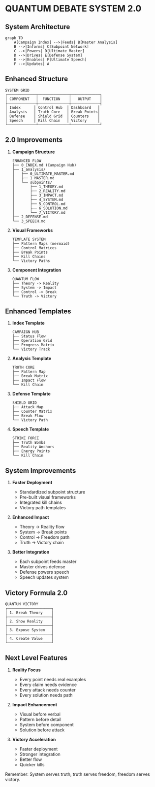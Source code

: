# QUANTUM DEBATE SYSTEM 2.0

## System Architecture
```mermaid
graph TD
    A[Campaign Index] -->|Feeds| B[Master Analysis]
    B -->|Informs| C[Subpoint Network]
    C -->|Powers| D[Ultimate Master]
    D -->|Drives| E[Defense System]
    E -->|Enables| F[Ultimate Speech]
    F -->|Updates| A
```

## Enhanced Structure
```
SYSTEM GRID
┌─────────────┬──────────────┬─────────────┐
│ COMPONENT   │  FUNCTION    │   OUTPUT    │
├─────────────┼──────────────┼─────────────┤
│ Index      │ Control Hub  │ Dashboard   │
│ Analysis   │ Truth Core   │ Break Points│
│ Defense    │ Shield Grid  │ Counters    │
│ Speech     │ Kill Chain   │ Victory     │
└─────────────┴──────────────┴─────────────┘
```

## 2.0 Improvements

1. **Campaign Structure**
   ```
   ENHANCED FLOW
   ├── 0_INDEX.md (Campaign Hub)
   ├── 1_analysis/
   │   ├── 0_ULTIMATE_MASTER.md
   │   ├── 1_MASTER.md
   │   └── subpoints/
   │       ├── 1_THEORY.md
   │       ├── 2_REALITY.md
   │       ├── 3_IMPACT.md
   │       ├── 4_SYSTEM.md
   │       ├── 5_CONTROL.md
   │       ├── 6_SOLUTION.md
   │       └── 7_VICTORY.md
   ├── 2_DEFENSE.md
   └── 3_SPEECH.md
   ```

2. **Visual Frameworks**
   ```
   TEMPLATE SYSTEM
   ├── Pattern Maps (mermaid)
   ├── Control Matrices
   ├── Break Points
   ├── Kill Chains
   └── Victory Paths
   ```

3. **Component Integration**
   ```
   QUANTUM FLOW
   ├── Theory -> Reality
   ├── System -> Impact
   ├── Control -> Break
   └── Truth -> Victory
   ```

## Enhanced Templates

1. **Index Template**
   ```
   CAMPAIGN HUB
   ├── Status Flow
   ├── Operation Grid
   ├── Progress Matrix
   └── Victory Track
   ```

2. **Analysis Template**
   ```
   TRUTH CORE
   ├── Pattern Map
   ├── Break Matrix
   ├── Impact Flow
   └── Kill Chain
   ```

3. **Defense Template**
   ```
   SHIELD GRID
   ├── Attack Map
   ├── Counter Matrix
   ├── Break Flow
   └── Victory Path
   ```

4. **Speech Template**
   ```
   STRIKE FORCE
   ├── Truth Bombs
   ├── Reality Anchors
   ├── Energy Points
   └── Kill Chain
   ```

## System Improvements

1. **Faster Deployment**
   - Standardized subpoint structure
   - Pre-built visual frameworks
   - Integrated kill chains
   - Victory path templates

2. **Enhanced Impact**
   - Theory -> Reality flow
   - System -> Break points
   - Control -> Freedom path
   - Truth -> Victory chain

3. **Better Integration**
   - Each subpoint feeds master
   - Master drives defense
   - Defense powers speech
   - Speech updates system

## Victory Formula 2.0
```
QUANTUM VICTORY
┌────────────────────┐
│ 1. Break Theory    │
├────────────────────┤
│ 2. Show Reality    │
├────────────────────┤
│ 3. Expose System   │
├────────────────────┤
│ 4. Create Value    │
└────────────────────┘
```

## Next Level Features

1. **Reality Focus**
   - Every point needs real examples
   - Every claim needs evidence
   - Every attack needs counter
   - Every solution needs path

2. **Impact Enhancement**
   - Visual before verbal
   - Pattern before detail
   - System before component
   - Solution before attack

3. **Victory Acceleration**
   - Faster deployment
   - Stronger integration
   - Better flow
   - Quicker kills

Remember: System serves truth, truth serves freedom, freedom serves victory.
